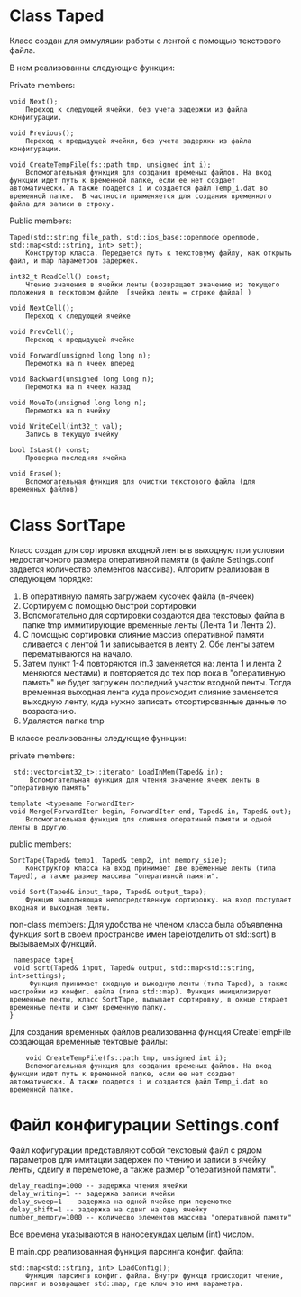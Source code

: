 # Class Taped
Класс создан для эммуляции работы с лентой с помощью текстового файла.

В нем реализованны следующие функции:

Private members:

    void Next();
        Переход к следующей ячейки, без учета задержки из файла конфигурации.
    
    void Previous();
        Переход к предыдущей ячейки, без учета задержки из файла конфигурации.

    void CreateTempFile(fs::path tmp, unsigned int i);
        Вспомогательная функция для создания временых файлов. На вход функции идет путь к временной папке, если ее нет создает автоматически. А также поадется i и создается файл Temp_i.dat во временной папке.  В частности применяется для создания временного файла для записи в строку.

Public members:

    Taped(std::string file_path, std::ios_base::openmode openmode, std::map<std::string, int> sett);
        Конструтор класса. Передается путь к текстовуму файлу, как открыть файл, и map параметров задержек. 

    int32_t ReadCell() const; 
        Чтение значения в ячейки ленты (возвращает значение из текущего положения в тесктовом файле  [ячейка ленты = строке файла] )
    
    void NextCell();
        Переход к следующей ячейке
    
    void PrevCell();
        Переход к предыдущей ячейке
    
    void Forward(unsigned long long n); 
        Перемотка на n ячеек вперед
    
    void Backward(unsigned long long n); 
        Перемотка на n ячеек назад
    
    void MoveTo(unsigned long long n);
        Перемотка на n ячейку
    
    void WriteCell(int32_t val); 
        Запись в текущую ячейку
    
    bool IsLast() const; 
        Проверка последняя ячейка
    
    void Erase();
        Вспомогательная функция для очистки текстового файла (для временных файлов)
    
# Class SortTape
Класс создан для сортировки входной ленты в выходную при условии недостатчоного размера оперативной памяти (в файле Setings.conf задается количество элементов массива).
Алгоритм реализован в следующем порядке:
1) В оперативную память загружаем кусочек файла (n-ячеек)
2) Сортируем с помощью быстрой сортировки
3) Вспомогательно для сортировки создаются два текстовых файла в папке tmp иммитирующие временные ленты (Лента 1 и Лента 2).
4) С помощью сортировки слияние массив оперативной памяти сливается с лентой 1 и записывается в ленту 2. Обе ленты затем перематываются на начало. 
5) Затем пункт 1-4 повторяются (п.3 заменяется на: лента 1 и лента 2 меняются местами) и повторяется до тех пор пока в "оперативную память" не будет загружен последний участок входной ленты. Тогда временная выходная лента куда происходит слияние заменяется выходную ленту, куда нужно записать отсортированные данные по возрастанию.
6) Удаляется папка tmp

В классе реализованны следующие функции:

private members:

     std::vector<int32_t>::iterator LoadInMem(Taped& in);
         Вспомогательная функция для чтения значение ячеек ленты в "оперативную память"
   
    template <typename ForwardIter>  
    void Merge(ForwardIter begin, ForwardIter end, Taped& in, Taped& out);
        Вспомогательная функция для слияния оператиной памяти и одной ленты в другую.

public members:
   
    SortTape(Taped& temp1, Taped& temp2, int memory_size);
        Конструктор класса на вход принимает две временные ленты (типа Taped), а также размер массива "оперативной памяти".
   
    void Sort(Taped& input_tape, Taped& output_tape);
        Функция выполняющая непосредственную сортировку. на вход поступает входная и выходная ленты.

non-class members:
Для удобства не членом класса была объявленна функция sort в своем пространсве имен tape(отделить от std::sort) в вызываемых функций.

     namespace tape{
     void sort(Taped& input, Taped& output, std::map<std::string, int>settings);
         Функция принимает входную и выходную ленты (типа Taped), а также настройки из конфиг. файла (типа std::map). Функция иницилизирует временные ленты, класс SortTape, вызывает сортировку, в окнце стирает временные ленты и саму временную папку.
    }

Для создания временных файлов реализованна функция CreateTempFile создающая временные тектовые файлы:

        void CreateTempFile(fs::path tmp, unsigned int i);
        Вспомогательная функция для создания временых файлов. На вход функции идет путь к временной папке, если ее нет создает автоматически. А также поадется i и создается файл Temp_i.dat во временной папке.  


# Файл конфигурации Settings.conf
Файл кофигурации представляют собой текстовый файл с рядом параметров для имитации задержек по чтению и записи в ячейку ленты, сдвигу и переметоке, а также размер "оперативной памяти".

    delay_reading=1000 -- задержка чтения ячейки
    delay_writing=1 -- задержка записи ячейки
    delay_sweep=1 -- задержка на одной ячейке при перемотке
    delay_shift=1 -- задержка на сдвиг на одну ячейку
    number_memory=1000 -- количесво элементов массива "оперативной памяти"

Все времена указываются в наносекундах целым (int) числом.

В main.cpp реализованная функция парсинга конфиг. файла: 

    std::map<std::string, int> LoadConfig();
        Функция парсинга конфиг. файла. Внутри функци происходит чтение, парсинг и возвращает std::map, где ключ это имя параметра.

